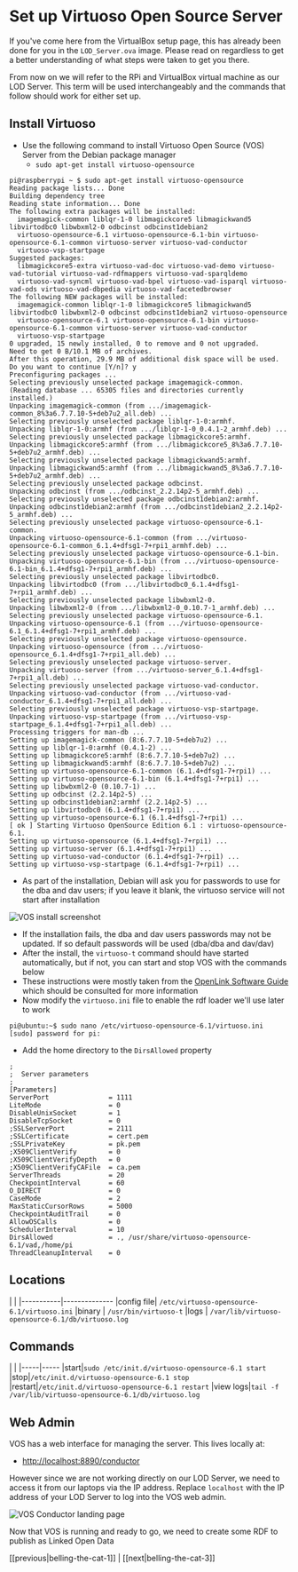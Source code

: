 Set up Virtuoso Open Source Server
==================================

If you've come here from the VirtualBox setup page, this has already been done for you in the `LOD_Server.ova` image. Please read on regardless to get a better understanding of what steps were taken to get you there.

From now on we will refer to the RPi and VirtualBox virtual machine as our LOD Server. This term will be used interchangeably and the commands that follow should work for either set up.

Install Virtuoso
----------------

+ Use the following command to install Virtuoso Open Source (VOS) Server from the Debian package manager
	+ `sudo apt-get install virtuoso-opensource`

```
pi@raspberrypi ~ $ sudo apt-get install virtuoso-opensource
Reading package lists... Done
Building dependency tree       
Reading state information... Done
The following extra packages will be installed:
  imagemagick-common liblqr-1-0 libmagickcore5 libmagickwand5 libvirtodbc0 libwbxml2-0 odbcinst odbcinst1debian2
  virtuoso-opensource-6.1 virtuoso-opensource-6.1-bin virtuoso-opensource-6.1-common virtuoso-server virtuoso-vad-conductor
  virtuoso-vsp-startpage
Suggested packages:
  libmagickcore5-extra virtuoso-vad-doc virtuoso-vad-demo virtuoso-vad-tutorial virtuoso-vad-rdfmappers virtuoso-vad-sparqldemo
  virtuoso-vad-syncml virtuoso-vad-bpel virtuoso-vad-isparql virtuoso-vad-ods virtuoso-vad-dbpedia virtuoso-vad-facetedbrowser
The following NEW packages will be installed:
  imagemagick-common liblqr-1-0 libmagickcore5 libmagickwand5 libvirtodbc0 libwbxml2-0 odbcinst odbcinst1debian2 virtuoso-opensource
  virtuoso-opensource-6.1 virtuoso-opensource-6.1-bin virtuoso-opensource-6.1-common virtuoso-server virtuoso-vad-conductor
  virtuoso-vsp-startpage
0 upgraded, 15 newly installed, 0 to remove and 0 not upgraded.
Need to get 0 B/10.1 MB of archives.
After this operation, 29.9 MB of additional disk space will be used.
Do you want to continue [Y/n]? y
Preconfiguring packages ...
Selecting previously unselected package imagemagick-common.
(Reading database ... 65305 files and directories currently installed.)
Unpacking imagemagick-common (from .../imagemagick-common_8%3a6.7.7.10-5+deb7u2_all.deb) ...
Selecting previously unselected package liblqr-1-0:armhf.
Unpacking liblqr-1-0:armhf (from .../liblqr-1-0_0.4.1-2_armhf.deb) ...
Selecting previously unselected package libmagickcore5:armhf.
Unpacking libmagickcore5:armhf (from .../libmagickcore5_8%3a6.7.7.10-5+deb7u2_armhf.deb) ...
Selecting previously unselected package libmagickwand5:armhf.
Unpacking libmagickwand5:armhf (from .../libmagickwand5_8%3a6.7.7.10-5+deb7u2_armhf.deb) ...
Selecting previously unselected package odbcinst.
Unpacking odbcinst (from .../odbcinst_2.2.14p2-5_armhf.deb) ...
Selecting previously unselected package odbcinst1debian2:armhf.
Unpacking odbcinst1debian2:armhf (from .../odbcinst1debian2_2.2.14p2-5_armhf.deb) ...
Selecting previously unselected package virtuoso-opensource-6.1-common.
Unpacking virtuoso-opensource-6.1-common (from .../virtuoso-opensource-6.1-common_6.1.4+dfsg1-7+rpi1_armhf.deb) ...
Selecting previously unselected package virtuoso-opensource-6.1-bin.
Unpacking virtuoso-opensource-6.1-bin (from .../virtuoso-opensource-6.1-bin_6.1.4+dfsg1-7+rpi1_armhf.deb) ...
Selecting previously unselected package libvirtodbc0.
Unpacking libvirtodbc0 (from .../libvirtodbc0_6.1.4+dfsg1-7+rpi1_armhf.deb) ...
Selecting previously unselected package libwbxml2-0.
Unpacking libwbxml2-0 (from .../libwbxml2-0_0.10.7-1_armhf.deb) ...
Selecting previously unselected package virtuoso-opensource-6.1.
Unpacking virtuoso-opensource-6.1 (from .../virtuoso-opensource-6.1_6.1.4+dfsg1-7+rpi1_armhf.deb) ...
Selecting previously unselected package virtuoso-opensource.
Unpacking virtuoso-opensource (from .../virtuoso-opensource_6.1.4+dfsg1-7+rpi1_all.deb) ...
Selecting previously unselected package virtuoso-server.
Unpacking virtuoso-server (from .../virtuoso-server_6.1.4+dfsg1-7+rpi1_all.deb) ...
Selecting previously unselected package virtuoso-vad-conductor.
Unpacking virtuoso-vad-conductor (from .../virtuoso-vad-conductor_6.1.4+dfsg1-7+rpi1_all.deb) ...
Selecting previously unselected package virtuoso-vsp-startpage.
Unpacking virtuoso-vsp-startpage (from .../virtuoso-vsp-startpage_6.1.4+dfsg1-7+rpi1_all.deb) ...
Processing triggers for man-db ...
Setting up imagemagick-common (8:6.7.7.10-5+deb7u2) ...
Setting up liblqr-1-0:armhf (0.4.1-2) ...
Setting up libmagickcore5:armhf (8:6.7.7.10-5+deb7u2) ...
Setting up libmagickwand5:armhf (8:6.7.7.10-5+deb7u2) ...
Setting up virtuoso-opensource-6.1-common (6.1.4+dfsg1-7+rpi1) ...
Setting up virtuoso-opensource-6.1-bin (6.1.4+dfsg1-7+rpi1) ...
Setting up libwbxml2-0 (0.10.7-1) ...
Setting up odbcinst (2.2.14p2-5) ...
Setting up odbcinst1debian2:armhf (2.2.14p2-5) ...
Setting up libvirtodbc0 (6.1.4+dfsg1-7+rpi1) ...
Setting up virtuoso-opensource-6.1 (6.1.4+dfsg1-7+rpi1) ...
[ ok ] Starting Virtuoso OpenSource Edition 6.1 : virtuoso-opensource-6.1.
Setting up virtuoso-opensource (6.1.4+dfsg1-7+rpi1) ...
Setting up virtuoso-server (6.1.4+dfsg1-7+rpi1) ...
Setting up virtuoso-vad-conductor (6.1.4+dfsg1-7+rpi1) ...
Setting up virtuoso-vsp-startpage (6.1.4+dfsg1-7+rpi1) ...
```

+ As part of the installation, Debian will ask you for passwords to use for the dba and dav users; if you leave it blank, the virtuoso service will not start after installation

![VOS install screenshot](resources/images/vos-install.png "VOS install screenshot")

+ If the installation fails, the dba and dav users passwords may not be updated. If so default passwords will be used (dba/dba and dav/dav)
+ After the install, the `virtuoso-t` command should have started automatically, but if not, you can start and stop VOS with the commands below
+ These instructions were mostly taken from the [OpenLink Software Guide](http://virtuoso.openlinksw.com/dataspace/doc/dav/wiki/Main/VOSDebianNotes) which should be consulted for more information
+ Now modify the `virtuoso.ini` file to enable the rdf loader we'll use later to work

```
pi@ubuntu:~$ sudo nano /etc/virtuoso-opensource-6.1/virtuoso.ini 
[sudo] password for pi:
```

+ Add the home directory to the `DirsAllowed` property

```
;
;  Server parameters
;
[Parameters]
ServerPort               = 1111
LiteMode                 = 0
DisableUnixSocket        = 1
DisableTcpSocket         = 0
;SSLServerPort           = 2111
;SSLCertificate          = cert.pem
;SSLPrivateKey           = pk.pem
;X509ClientVerify        = 0
;X509ClientVerifyDepth   = 0
;X509ClientVerifyCAFile  = ca.pem
ServerThreads            = 20
CheckpointInterval       = 60
O_DIRECT                 = 0
CaseMode                 = 2
MaxStaticCursorRows      = 5000
CheckpointAuditTrail     = 0
AllowOSCalls             = 0
SchedulerInterval        = 10
DirsAllowed              = ., /usr/share/virtuoso-opensource-6.1/vad,/home/pi
ThreadCleanupInterval    = 0
```

Locations
---------
|           | 
|-----------|--------------
|config file| `/etc/virtuoso-opensource-6.1/virtuoso.ini`
|binary     | `/usr/bin/virtuoso-t`
|logs       | `/var/lib/virtuoso-opensource-6.1/db/virtuoso.log`

Commands
--------
|     | 
|-----|-----
|start|`sudo /etc/init.d/virtuoso-opensource-6.1 start`
|stop|`/etc/init.d/virtuoso-opensource-6.1 stop`
|restart|`/etc/init.d/virtuoso-opensource-6.1 restart`
|view logs|`tail -f /var/lib/virtuoso-opensource-6.1/db/virtuoso.log`

Web Admin
---------

VOS has a web interface for managing the server. This lives locally at:

+ <http://localhost:8890/conductor>

However since we are not working directly on our LOD Server, we need to access it from our laptops via the IP address. Replace `localhost` with the IP address of your LOD Server to log into the VOS web admin.

![VOS Conductor landing page](resources/images/vos-conductor.png "VOS Conductor landing page")

Now that VOS is running and ready to go, we need to create some RDF to publish as Linked Open Data

[[previous|belling-the-cat-1]] | [[next|belling-the-cat-3]]

